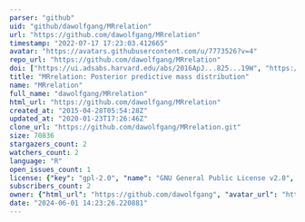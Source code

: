 ```yaml
---
parser: "github"
uid: "github/dawolfgang/MRrelation"
url: "https://github.com/dawolfgang/MRrelation"
timestamp: "2022-07-17 17:23:03.412665"
avatar: "https://avatars.githubusercontent.com/u/7773526?v=4"
repo_url: "https://github.com/dawolfgang/MRrelation"
doi: ["https://ui.adsabs.harvard.edu/abs/2016ApJ...825...19W", "https://ui.adsabs.harvard.edu/abs/2015ascl.soft04016W/abstract"]
title: "MRrelation: Posterior predictive mass distribution"
name: "MRrelation"
full_name: "dawolfgang/MRrelation"
html_url: "https://github.com/dawolfgang/MRrelation"
created_at: "2015-04-28T05:54:28Z"
updated_at: "2020-01-23T17:26:46Z"
clone_url: "https://github.com/dawolfgang/MRrelation.git"
size: 70836
stargazers_count: 2
watchers_count: 2
language: "R"
open_issues_count: 1
license: {"key": "gpl-2.0", "name": "GNU General Public License v2.0", "spdx_id": "GPL-2.0", "url": "https://api.github.com/licenses/gpl-2.0", "node_id": "MDc6TGljZW5zZTg="}
subscribers_count: 2
owner: {"html_url": "https://github.com/dawolfgang", "avatar_url": "https://avatars.githubusercontent.com/u/7773526?v=4", "login": "dawolfgang", "type": "User"}
date: "2024-06-01 14:23:26.220881"
---
```


